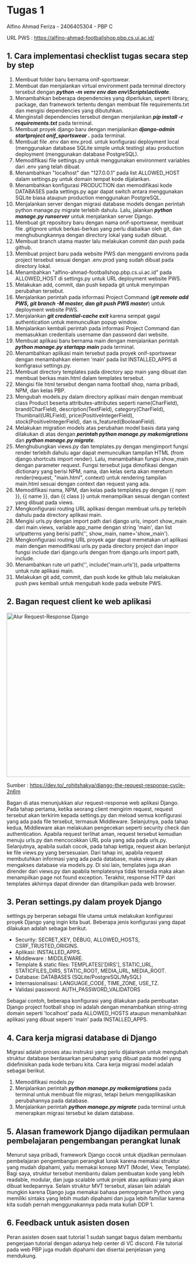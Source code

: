 # Tugas 1 
Alfino Ahmad Feriza - 2406405304 - PBP C

URL PWS : https://alfino-ahmad-footballshop.pbp.cs.ui.ac.id/

## 1. Cara implementasi checklist tugas secara step by step
1. Membuat folder baru bernama onif-sportswear.
2. Membuat dan menjalankan virtual environment pada terminal directory tersebut dengan _**python -m venv env dan env\Scripts\activate**_.
3. Menambahkan beberapa dependencies yang diperlukan, seperti library, package, dan framework tertentu dengan membuat file requirements.txt dan mengisi dependencies yang dibutuhkan.
4. Menginstall dependencies tersebut dengan menjalankan _**pip install -r requirements.txt**_ pada terminal.
5. Membuat proyek django baru dengan menjalankan _**django-admin startproject onif_sportswear .**_ pada terminal.
6. Membuat file .env dan env.prod.  untuk konfigurasi deployment local (menggunakan database SQLite simple untuk testing) atau production deployment (menggunakan database PostgreSQL).
7. Memodifikasi file settings.py untuk menggunakan environment variables dari  .env yang telah dibuat.
8. Menambahkan "localhost" dan "127.0.0.1" pada list ALLOWED_HOST dalam settings.py untuk domain tempat kode dijalankan.
9. Menambahkan konfigurasi PRODUCTION dan memodifikasi kode DATABASES pada settings.py agar dapat switch antara menggunakan SQLite biasa ataupun production menggunakan PostgreSQL.
10. Menjalankan server dengan migrasi database models dengan perintah python manage.py migrate terlebih dahulu. Lalu, jalankan _**python manage.py runserver**_ untuk menjalankan server Django.
11. Membuat git repository baru dengan nama onif-sportswear, membuat file .gitignore untuk berkas-berkas yang perlu diabaikan oleh git, dan menghubungkannya dengan directory lokal yang sudah dibuat.
12. Membuat branch utama master lalu melakukan commit dan push pada github.
13. Membuat project baru pada website PWS dan mengganti environs pada project tersebut sesuai dengan .env.prod yang sudah dibuat pada directory lokal.
14. Menambahkan "alfino-ahmad-footballshop.pbp.cs.ui.ac.id" pada ALLOWED_HOST di settings.py untuk URL deployment website PWS.
15. Melakukan add, commit, dan push kepada git untuk menyimpan perubahan tersebut.
16. Menjalankan perintah pada informasi Project Command (_**git remote add PWS, git branch -M master, dan git push PWS master**_) untuk deployment website PWS.
17. Menjalankan _**git credential-cache exit**_ karena sempat gagal authentication untuk memunculkan popup window.
18. Menjalankan kembali perintah pada informasi Project Command dan memasukkan credentials username dan password dari website.
19. Membuat aplikasi baru bernama main dengan menjalankan perintah _**python manage.py startapp main**_ pada terminal.
20. Menambahkan aplikasi main tersebut pada proyek onif-sportswear dengan menambahkan elemen ‘main’ pada list INSTALLED_APPS di konfigrasui settings.py.
21. Membuat directory templates pada directory app main yang dibuat dan membuat berkas main.html dalam templates tersebut.
22. Mengisi file html tersebut dengan nama football shop, nama pribadi, NPM, dan kelas PBP.
23. Mengubah models.py dalam directory aplikasi main dengan membuat class Product beserta attributes-attributes seperti name(CharField), brand(CharField), description(TextField), category(CharField), Thumbnail(URLField), price(PositiveIntegerField), stock(PositiveIntegerField), dan is_featured(BooleanField).
24. Melakukan migration models atas perubahan model basis data yang dilakukan di atas dengan _**perintah python manage.py makemigrations**_ dan _**python manage.py migrate**_.
25. Menghubungkan views.py dan templates.py dengan mengimport fungsi render terlebih dahulu agar dapat memunculkan tampilan HTML (from django.shortcuts import render). Lalu, menambahkan fungsi show_main dengan parameter request. Fungsi tersebut juga dimofikasi dengan dictionary yang berisi NPM, nama, dan kelas serta akan mereturn render(request, "main.html", context) untuk rendering tampilan main.html sesuai dengan context dan request yang ada.
26. Memodifikasi nama, NPM, dan kelas pada templates.py dengan {{ npm }}, {{ name }}, dan {{ class }} untuk menampilkan sesuai dengan context yang dibuat pada views.
27. Mengkonfigurasi routing URL aplikasi dengan membuat urls.py terlebih dahulu pada directory aplikasi main.
28. Mengisi urls.py dengan import path dari django urls, import show_main dari main.views, variable app_name dengan string 'main', dan list urlpatterns yang berisi path('', show_main, name='show_main').
29. Mengkonfigurasi routing URL proyek agar dapat memetakan url aplikasi main dengan memodifikasi urls.py pada directory project dan impor fungsi include dari django.urls dengan from django.urls import path, include.
30. Menambahkan rute url path('', include('main.urls')), pada urlpatterns untuk rute aplikasi main.
31. Melakukan git add, commit, dan push kode ke github lalu melakukan push pws kembali untuk mengubah kode pada website PWS.

## 2. Bagan request client ke web aplikasi 
<img width="897" height="449" alt="Alur Request-Response Django" src="https://github.com/user-attachments/assets/3c4ffbcb-66a4-4d53-9ac6-2ccf0b41482c" />

Sumber : https://dev.to/_rohitshakya/django-the-request-response-cycle-2n6m

Bagan di atas menunjukkan alur request-response web aplikasi Django. Pada tahap pertama, ketika seorang client mengirim request, request tersebut akan terkirim kepada settings.py dan meload semua konfigurasi yang ada pada file tersebut, termasuk Middleware. Selanjutnya, pada tahap kedua, Middleware akan melakukan pengecekan seperti security check dan authentication. Apabila request terlihat aman, request tersebut kemudian menuju urls.py dan mencocokkan URL pola yang ada pada urls.py. Selanjutnya, apabila sudah cocok, pada tahap ketiga, request akan berlanjut ke file views.py yang bersesuaian. Dari tahap ini, apabila request membutuhkan informasi yang ada pada database, maka views.py akan mengakses database via models.py. Di sisi lain, templates juga akan dirender dari views.py dan apabila templatesnya tidak tersedia maka akan menampilkan page not found exception. Terakhir, response HTTP dari templates akhirnya dapat dirender dan ditampilkan pada web browser.


## 3. Peran settings.py dalam proyek Django
settings.py berperan sebagai file utama untuk melakukan konfigurasi proyek Django yang ingin kita buat.
Beberapa jenis konfigurasi yang dapat dilakukan adalah sebagai berikut.
- Security: SECRET_KEY, DEBUG, ALLOWED_HOSTS, CSRF_TRUSTED_ORIGINS.
- Aplikasi: INSTALLED_APPS.
- Middleware : MIDDLEWARE.
- Template & static files: TEMPLATES['DIRS'], STATIC_URL, STATICFILES_DIRS, STATIC_ROOT, MEDIA_URL, MEDIA_ROOT.
- Database: DATABASES (SQLite/PostgreSQL/MySQL)
- Internasionalisasi: LANGUAGE_CODE, TIME_ZONE, USE_TZ.
- Validasi password: AUTH_PASSWORD_VALIDATORS

Sebagai contoh, beberapa konfigurasi yang dilakukan pada pembuatan Django project football shop ini adalah dengan menambahkan string-string domain seperti 'localhost' pada ALLOWED_HOSTS ataupun menambahkan aplikasi yang dibuat seperti 'main' pada INSTALLED_APPS.

## 4. Cara kerja migrasi database di Django
Migrasi adalah proses atau instruksi yang perlu dijalankan untuk mengubah struktur database berdasarkan perubahan yang dibuat pada model yang didefinisikan pada kode terbaru kita.
Cara kerja migrasi model adalah sebagai berikut.
1. Memodifikasi models.py
2. Menjalankan perintah _**python manage.py makemigrations**_ pada terminal untuk membuat file migrasi, tetapi belum mengaplikasikan perubahannya pada database.
3. Menjalankan perintah _**python manage.py migrate**_ pada terminal untuk menerapkan migrasi tersebut ke dalam database. 

## 5. Alasan framework Django dijadikan permulaan pembelajaran pengembangan perangkat lunak
Menurut saya pribadi, framework Django cocok untuk dijadikan permulaan pembelajaran pengembangan perangkat lunak karena memakai struktur yang mudah dipahami, yaitu memakai konsep MVT (Model, View, Template). Bagi saya, struktur tersebut membantu dalam pembuatan kode yang lebih readable, modular, dan juga scalable untuk projek atau aplikasi yang akan dibuat kedepannya. Selain struktur MVT tersebut, alasan lain adalah mungkin karena Django juga memakai bahasa pemrograman Python yang memiliki sintaks yang lebih mudah dipahami dan juga lebih familiar karena kita sudah pernah menggunakannya pada mata kuliah DDP 1. 

## 6. Feedback untuk asisten dosen
Peran asisten dosen saat tutorial 1 sudah sangat bagus dalam membantu pengerjaan tutorial dengan adanya help center di VC discord. File tutorial pada web PBP juga mudah dipahami dan disertai penjelasan yang mendukung.






